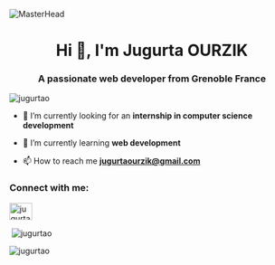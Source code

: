 ![MasterHead]("https://drive.google.com/file/d/1boZQmUUmYURsvXZOfKCoqX3gQ46bE6pL/view?usp=drive_link")
<h1 align="center">Hi 👋, I'm Jugurta OURZIK</h1>
<h3 align="center">A passionate web developer from Grenoble France</h3>

<p align="left"> <img src="https://komarev.com/ghpvc/?username=jugurtao&label=Profile%20views&color=0e75b6&style=flat" alt="jugurtao" /> </p>

- 🔭 I’m currently looking for an **internship in computer science development**

- 🌱 I’m currently learning **web development**

- 📫 How to reach me **jugurtaourzik@gmail.com**

<h3 align="left">Connect with me:</h3>
<p align="left">
<a href="https://linkedin.com/in/jugurtao" target="blank"><img align="center" src="https://raw.githubusercontent.com/rahuldkjain/github-profile-readme-generator/master/src/images/icons/Social/linked-in-alt.svg" alt="jugurtao" height="30" width="40" /></a>
</p>

<p>&nbsp;<img align="center" src="https://github-readme-stats.vercel.app/api?username=jugurtao&show_icons=true&locale=en" alt="jugurtao" /></p>

<p><img align="center" src="https://github-readme-streak-stats.herokuapp.com/?user=jugurtao&" alt="jugurtao" /></p>

